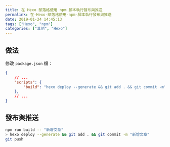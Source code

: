 ```yaml
---
title: 在 Hexo 部落格使用 npm 腳本執行發布與推送
permalink: 在-Hexo-部落格使用-npm-腳本執行發布與推送
date: 2019-01-24 14:45:13
tags: ["Hexo", "npm"]
categories: ["其他", "Hexo"]
---
```


## 做法

修改 `package.json` 檔：

```JSON
{
    // ...
    "scripts": {
        "build": "hexo deploy --generate && git add . && git commit -m"
    },
    // ...
}
```

## 發布與推送

```BASH
npm run build -- "新增文章"
> hexo deploy --generate && git add . && git commit -m "新增文章"
git push
```
